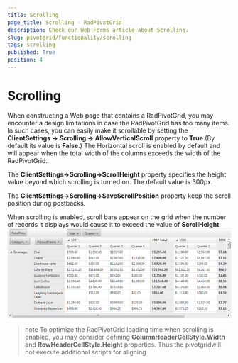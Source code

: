 ```yaml
---
title: Scrolling
page_title: Scrolling - RadPivotGrid
description: Check our Web Forms article about Scrolling.
slug: pivotgrid/functionality/scrolling
tags: scrolling
published: True
position: 4
---
```


# Scrolling



When constructing a Web page that contains a RadPivotGrid, you may encounter a design limitations in case the RadPivotGrid has too many items. In such cases, you can easily make it scrollable by setting the **ClientSettings -> Scrolling -> AllowVerticalScroll** property to **True** (By default its value is **False**.) The Horizontal scroll is enabled by default and will appear when the total width of the columns exceeds the width of the RadPivotGrid.

The **ClientSettings->Scrolling->ScrollHeight** property specifies the height value beyond which scrolling is turned on. The default value is 300px.

The **ClientSettings->Scrolling->SaveScrollPosition** property keep the scroll position during postbacks.

When scrolling is enabled, scroll bars appear on the grid when the number of records it displays would cause it to exceed the value of **ScrollHeight**:
![pivotgrid-scrolling](images/pivotgrid-scrolling.png)

>note To optimize the RadPivotGrid loading time when scrolling is enabled, you may consider defining **ColumnHeaderCellStyle.Width** and **RowHeaderCellStyle.Height** properties. Thus the pivotgridwill not execute additional scripts for aligning.
>

